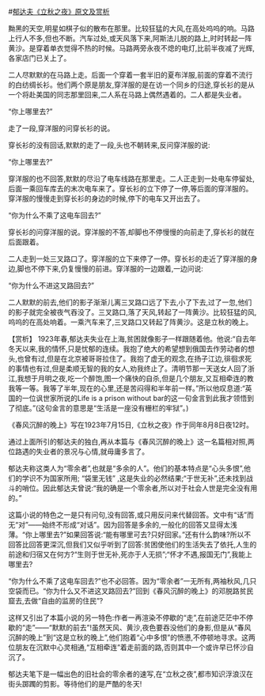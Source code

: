 #[郁达夫《立秋之夜》原文及赏析](https://www.vrrw.net/wx/15116.html)

黝黑的天空,明星如棋子似的散布在那里。比较狂猛的大风,在高处呜呜的响。马路上行人不多,但也不断。汽车过处,或天风落下来,阿斯法儿脱的路上,时时转起一阵黄沙。是穿着单衣觉得不热的时候。马路两旁永夜不熄的电灯,比前半夜减了光辉,各家店门已关上了。

二人尽默默的在马路上走。后面一个穿着一套半旧的夏布洋服,前面的穿着不流行的白纺绸长衫。他们两个原是朋友,穿洋服的是在访一个同乡的归途,穿长衫的是从一个将赴美国的同志那里回来,二人系在马路上偶然遇着的。二人都是失业者。

“你上哪里去?”

走了一段,穿洋服的问穿长衫的说。

穿长衫的没有回话,默默的走了一段,头也不朝转来,反问穿洋服的说:

“你上哪里去?”

穿洋服的也不回答,默默的尽沿了电车线路在那里走。二人正走到一处电车停留处,后面一乘回车库去的末次电车来了。穿长衫的立下停了一停,等后面的穿洋服的。穿洋服的慢慢走到穿长衫的身边的时候,停下的电车又开出去了。

“你为什么不乘了这电车回去?”

穿长衫的问穿洋服的说。穿洋服的不答,却脚也不停慢慢的向前走了,穿长衫的就在后面跟着。

二人走到一处三叉路口了。穿洋服的立下来停了一停。穿长衫的走近了穿洋服的身边,脚也不停下来,仍复慢慢的前进。穿洋服的一边跟着,一边问说:

“你为什么不进这叉路回去?”

二人默默的前去,他们的影子渐渐儿离三叉路口远了下去,小了下去,过了一忽,他们的影子就完全被夜气吞没了。三叉路口,落了天风,转起了一阵黄沙。比较狂猛的风,呜呜的在高处响着。一乘汽车来了,三叉路口又转起了阵黄沙。这是立秋的晚上。



【赏析】 1923年春,郁达夫失业在上海,贫困就像影子一样跟随着他。他说:“自去年冬天以来,我的情怀,只是忧郁的连续。我抱了绝大的希望想到俄国去作劳动者的想头,也曾有过,但是在北京被哥哥拉住了。我抱了虚无的观念,在扬子江边,徘徊求死的事情也有过,但是柔顺无智的我的女人,劝我终止了。清明节那一天送女人回了浙江,我想于月明之夜,吃一个醉饱,图一个痛快的自杀,但是几个朋友,又互相牵连的教我等一等。我等了半年,现在的心里,还是苦闷得和半年前一样。”所以他叹息道:“英国的一位讽世家所说的Life is a prison without bar的这一句金言到此我才领悟到了彻底。”(这句金言的意思是“生活是一座没有栅栏的牢狱”。)

《春风沉醉的晚上》写在1923年7月15日,《立秋之夜》作于同年8月8日夜12时。

通过上面所引的郁达夫的独白,再从本篇与《春风沉醉的晚上》这一名篇相对照,两位路遇的失业者的景况与心情,就毋庸多言了。

郁达夫称这类人为“零余者”,也就是“多余的人”。他们的基本特点是“心头多恨”,他们的学识不为国家所用; “袋里无钱” ,这是失业的必然结果;“于世无补”,还未找到战斗的哨位。因此郁达夫曾说:“我的确是一个零余者,所以对于社会人世是完全没有用的。”

这篇小说的特色之一是只有问句,没有回答,或只用反问来代替回答。文中有“话”而无“对”——始终不形成“对话”。因为回答是多余的,一般化的回答又显得太浅薄。“你上哪里去?”如果回答说:“能有哪里可去?只好回家。”还有什么韵味?所以不回答比回答更深沉,但我们又似乎听到了回答:贫困使他们的生活失去了依托,人生的前途和归宿又在何方?“生则于世无补,死亦于人无损”;“怀才不遇,报国无门”,我能上哪里去?

“你为什么不乘了这电车回去?”也不必回答。因为“零余者”一无所有,两袖秋风,几只空袋而已。“你为什么又不进这叉路回去?”回到《春风沉醉的晚上》的邓脱路贫民窟去,去做“自由的监房的住民”?

这样又引出了本篇小说的另一特色:作者一再渲染不停歇的“走”,在前途茫茫中不停歇的“走”——“默默的前去”!虽然天风、黄沙,夜色要吞没他们的身影,但是从“春风沉醉的晚上”到“这是立秋的晚上”,他们抱着“心中多恨”的愤懑,不停顿地寻求。这两位朋友在沉默中心灵相通,“互相牵连”着走前面的路,否则其中一个或许早已怀沙自沉了。

郁达夫笔下是一幅出色的旧社会的零余者的速写,在“立秋之夜”,都市知识浮浪汉在街头踯躅的剪影。等待他们的是严酷的冬天!

